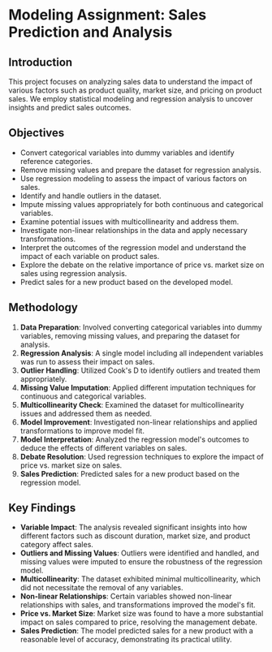 # Modeling Assignment: Sales Prediction and Analysis

## Introduction
This project focuses on analyzing sales data to understand the impact of various factors such as product quality, market size, and pricing on product sales. We employ statistical modeling and regression analysis to uncover insights and predict sales outcomes.

## Objectives
- Convert categorical variables into dummy variables and identify reference categories.
- Remove missing values and prepare the dataset for regression analysis.
- Use regression modeling to assess the impact of various factors on sales.
- Identify and handle outliers in the dataset.
- Impute missing values appropriately for both continuous and categorical variables.
- Examine potential issues with multicollinearity and address them.
- Investigate non-linear relationships in the data and apply necessary transformations.
- Interpret the outcomes of the regression model and understand the impact of each variable on product sales.
- Explore the debate on the relative importance of price vs. market size on sales using regression analysis.
- Predict sales for a new product based on the developed model.

## Methodology
1. **Data Preparation**: Involved converting categorical variables into dummy variables, removing missing values, and preparing the dataset for analysis.
2. **Regression Analysis**: A single model including all independent variables was run to assess their impact on sales.
3. **Outlier Handling**: Utilized Cook's D to identify outliers and treated them appropriately.
4. **Missing Value Imputation**: Applied different imputation techniques for continuous and categorical variables.
5. **Multicollinearity Check**: Examined the dataset for multicollinearity issues and addressed them as needed.
6. **Model Improvement**: Investigated non-linear relationships and applied transformations to improve model fit.
7. **Model Interpretation**: Analyzed the regression model's outcomes to deduce the effects of different variables on sales.
8. **Debate Resolution**: Used regression techniques to explore the impact of price vs. market size on sales.
9. **Sales Prediction**: Predicted sales for a new product based on the regression model.

## Key Findings
- **Variable Impact**: The analysis revealed significant insights into how different factors such as discount duration, market size, and product category affect sales.
- **Outliers and Missing Values**: Outliers were identified and handled, and missing values were imputed to ensure the robustness of the regression model.
- **Multicollinearity**: The dataset exhibited minimal multicollinearity, which did not necessitate the removal of any variables.
- **Non-linear Relationships**: Certain variables showed non-linear relationships with sales, and transformations improved the model's fit.
- **Price vs. Market Size**: Market size was found to have a more substantial impact on sales compared to price, resolving the management debate.
- **Sales Prediction**: The model predicted sales for a new product with a reasonable level of accuracy, demonstrating its practical utility.